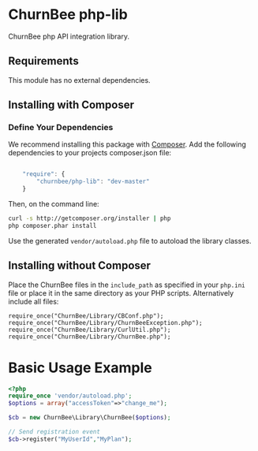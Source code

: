 ChurnBee php-lib
=======

ChurnBee php API integration library.

## Requirements ##

This module has no external dependencies.


## Installing with Composer ##

### Define Your Dependencies ###
We recommend installing this package with [Composer](http://getcomposer.org/).
Add the following dependencies to your projects composer.json file:

```javascript

    "require": {
        "churnbee/php-lib": "dev-master"
    }
```
Then, on the command line:

``` bash
curl -s http://getcomposer.org/installer | php
php composer.phar install
```

Use the generated `vendor/autoload.php` file to autoload the library classes.


## Installing without Composer ##

Place the ChurnBee files in the `include_path` as specified in your `php.ini` file or place it in the same directory as your PHP scripts.
Alternatively include all files:
````
require_once("ChurnBee/Library/CBConf.php");
require_once("ChurnBee/Library/ChurnBeeException.php");
require_once("ChurnBee/Library/CurlUtil.php");
require_once("ChurnBee/Library/ChurnBee.php");
````

Basic Usage Example
===================

```php
<?php
require_once 'vendor/autoload.php';
$options = array("accessToken"=>"change_me");

$cb = new ChurnBee\Library\ChurnBee($options);

// Send registration event
$cb->register("MyUserId","MyPlan");

```
